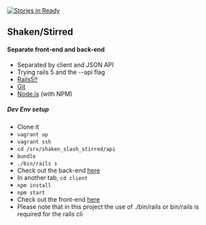 [![Stories in Ready](https://badge.waffle.io/teebash/shaken_slash_stirred.png?label=ready&title=Ready)](https://waffle.io/teebash/shaken_slash_stirred)
## Shaken/Stirred


#### Separate front-end and back-end
* Separated by client and JSON API
* Trying rails 5 and the --api flag
* [Rails5!!](http://github.com/rails/rails)
* [Git](http://git-scm.com/)
* [Node.js](http://nodejs.org/) (with NPM)

##### Dev Env setup
* Clone it
* `vagrant up`
* `vagrant ssh`
* `cd /srv/shaken_slash_stirred/api`
* `bundle`
* `./bin/rails s`
* Check out the back-end [here](http://33.33.33.33:3000)
* In another tab, `cd client`
* `npm install`
* `npm start`
* Check out the front-end [here](http://localhost:4200)
* Please note that in this project the use of ./bin/rails or bin/rails is required for the rails cli
